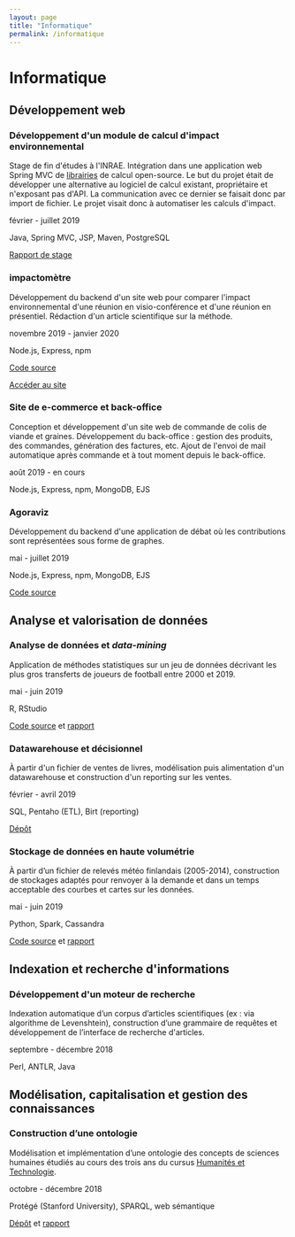 ```yaml
---
layout: page
title: "Informatique"
permalink: /informatique
---
```


# Informatique

## Développement web
### Développement d'un module de calcul d'impact environnemental
Stage de fin d'études à l'INRAE. Intégration dans une application web Spring MVC de [librairies](https://github.com/GreenDelta/olca-modules) de calcul open-source. Le but du projet était de développer une alternative au logiciel de calcul existant, propriétaire et n'exposant pas d'API. La communication avec ce dernier se faisait donc par import de fichier. Le projet visait donc à automatiser les calculs d'impact.

février - juillet 2019

Java, Spring MVC, JSP, Maven, PostgreSQL

[Rapport de stage](https://clementbrizard.github.io/assets/rapport_tn10.pdf)

### impactomètre
Développement du backend d'un site web pour comparer l'impact environnemental d'une réunion en visio-conférence et d'une réunion en présentiel. Rédaction d'un article scientifique sur la méthode.

novembre 2019 - janvier 2020

Node.js, Express, npm

[Code source](https://gitlab.utc.fr/tx-techno-num/impactometre)

[Accéder au site](https://impactometre.fr)

### Site de e-commerce et back-office
Conception et développement d'un site web de commande de colis de viande et graines. Développement du back-office : gestion des produits, des commandes, génération des factures, etc. Ajout de l'envoi de mail automatique après commande et à tout moment depuis le back-office.

août 2019 - en cours

Node.js, Express, npm, MongoDB, EJS

### Agoraviz
Développement du backend d'une application de débat où les contributions sont représentées sous forme de graphes.

mai - juillet 2019

Node.js, Express, npm, MongoDB, EJS

[Code source](https://github.com/clementbrizard/agoraviz)

## Analyse et valorisation de données
### Analyse de données et *data-mining*
Application de méthodes statistiques sur un jeu de données décrivant les plus gros transferts de joueurs de football entre 2000 et 2019.

mai - juin 2019

R, RStudio

[Code source](https://github.com/clementbrizard/football-transfers) et [rapport](./assets/rapport_sy09.pdf)

### Datawarehouse et décisionnel
À partir d'un fichier de ventes de livres, modélisation puis alimentation d'un datawarehouse et construction d'un reporting sur les ventes.

février - avril 2019

SQL, Pentaho (ETL), Birt (reporting)

[Dépôt](https://github.com/clementbrizard/book-sells-datawarehouse) 

### Stockage de données en haute volumétrie
À partir d’un fichier de relevés météo finlandais (2005-2014), construction de stockages adaptés pour renvoyer à la demande et dans un temps acceptable des courbes et cartes sur les données.

mai - juin 2019

Python, Spark, Cassandra

[Code source](https://github.com/clementbrizard/mapping-finland-weather) et [rapport](./assets/rapport_nf26.pdf)

## Indexation et recherche d'informations
### Développement d'un moteur de recherche
Indexation automatique d’un corpus d’articles scientifiques (ex : via algorithme de Levenshtein), construction d’une grammaire de requêtes et développement de l’interface de recherche d'articles.

septembre - décembre 2018

Perl, ANTLR, Java

## Modélisation, capitalisation et gestion des connaissances
### Construction d’une ontologie
Modélisation et implémentation d’une ontologie des concepts de sciences humaines étudiés au cours des trois ans du cursus [Humanités et Technologie](https://www.utc.fr/formations/diplome-dingenieur/cursus-humanites-et-technologie-hutech.html).

octobre - décembre 2018

Protégé (Stanford University), SPARQL, web sémantique

[Dépôt](https://github.com/clementbrizard/ontology-hutech) et [rapport](./assets/rapport_ia03.pdf)
